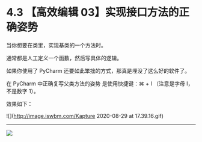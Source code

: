 # 4.3 【高效编辑 03】实现接口方法的正确姿势

当你想要在类里，实现基类的一个方法时。

通常都是人工定义一个函数，然后写具体的逻辑。

如果你使用了 PyCharm 还要如此笨拙的方式，那真是埋没了这么好的软件了。

在 PyCharm 中正确复写父类方法的姿势 是使用快捷键：⌘ + I （注意是字母 I，不是数字 1）。

效果如下：

![](http://image.iswbm.com/Kapture 2020-08-29 at 17.39.16.gif)





---

![](https://open.weixin.qq.com/qr/code?username=idealyard)